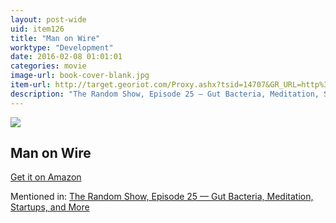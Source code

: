```yaml
---
layout: post-wide
uid: item126
title: "Man on Wire"
worktype: "Development"
date: 2016-02-08 01:01:01
categories: movie
image-url: book-cover-blank.jpg
item-url: http://target.georiot.com/Proxy.ashx?tsid=14707&GR_URL=http%3A%2F%2Fwww.amazon.com%2FMan-Wire-James-Marsh%2Fdp%2FB001OSIV62%2F
description: "The Random Show, Episode 25 — Gut Bacteria, Meditation, Startups, and More"
---
```

<a href="http://target.georiot.com/Proxy.ashx?tsid=14707&GR_URL=http%3A%2F%2Fwww.amazon.com%2FMan-Wire-James-Marsh%2Fdp%2FB001OSIV62%2F" target="blank"><img src="../../../../img/thumbs/book-cover-blank.jpg" class="prod-img"></a>
<h2>Man on Wire</h2>
<p><a href="http://target.georiot.com/Proxy.ashx?tsid=14707&GR_URL=http%3A%2F%2Fwww.amazon.com%2FMan-Wire-James-Marsh%2Fdp%2FB001OSIV62%2F" target="blank">Get it on Amazon</a><p>
<p>Mentioned in: <a href="http://fourhourworkweek.com/2014/08/22/the-random-show-episode-25-gut-bacteria-meditation-startups-and-more/" target="blank">The Random Show, Episode 25 — Gut Bacteria, Meditation, Startups, and More</a></p>
